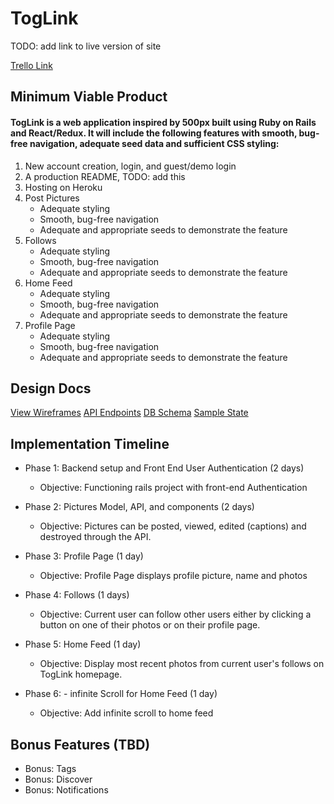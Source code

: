 # TogLink

TODO: add link to live version of site

[Trello Link](https://trello.com/b/U5H5Xk4Y/toglink-by-nate)

## Minimum Viable Product

#### TogLink is a web application inspired by 500px built using Ruby on Rails and React/Redux. It will include the following features with smooth, bug-free navigation, adequate seed data and sufficient CSS styling:

  1. New account creation, login, and guest/demo login
  2. A production README, TODO: add this
  3. Hosting on Heroku
  4. Post Pictures
      * Adequate styling
      * Smooth, bug-free navigation
      * Adequate and appropriate seeds to demonstrate the feature
  5. Follows
      * Adequate styling
      * Smooth, bug-free navigation
      * Adequate and appropriate seeds to demonstrate the feature
  6. Home Feed
      * Adequate styling
      * Smooth, bug-free navigation
      * Adequate and appropriate seeds to demonstrate the feature
  7. Profile Page
      * Adequate styling
      * Smooth, bug-free navigation
      * Adequate and appropriate seeds to demonstrate the feature

## Design Docs

[View Wireframes](./wireframes/)
[API Endpoints](api-endpoints.md)
[DB Schema](schema.md)
[Sample State](sample-state.md)


## Implementation Timeline

* Phase 1: Backend setup and Front End User Authentication (2 days)
  * Objective: Functioning rails project with front-end Authentication

* Phase 2: Pictures Model, API, and components (2 days)
  * Objective: Pictures can be posted, viewed, edited (captions) and destroyed through the API.

* Phase 3: Profile Page (1 day)
  * Objective: Profile Page displays profile picture, name and photos

* Phase 4: Follows (1 days)
  * Objective: Current user can follow other users either by clicking a button on one of their photos or on their profile page.

* Phase 5: Home Feed (1 day)
  * Objective: Display most recent photos from current user's follows on TogLink homepage.

* Phase 6: - infinite Scroll for Home Feed (1 day)
  * Objective: Add infinite scroll to home feed

## Bonus Features (TBD)

* Bonus: Tags
* Bonus: Discover
* Bonus: Notifications
